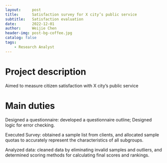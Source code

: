 ```yaml
---
layout:     post
title:      Satisfaction survey for X city’s public service
subtitle:   Satisfaction evaluation
date:       2022-12-01
author:     Weijie Chen
header-img: post-bg-coffee.jpg
catalog: false
tags:
    - Research Analyst
---
```

# Project description

Aimed to measure citizen satisfaction with X city’s public service

# Main duties

Designed a questionnaire: developed a questionnaire outline; Designed logic for error checking.

Executed Survey: obtained a sample list from clients, and allocated sample quotas to accurately represent the characteristics of all subgroups.

Analyzed data: cleaned data by eliminating invalid samples and outliers, and determined scoring methods for calculating final scores and rankings.
